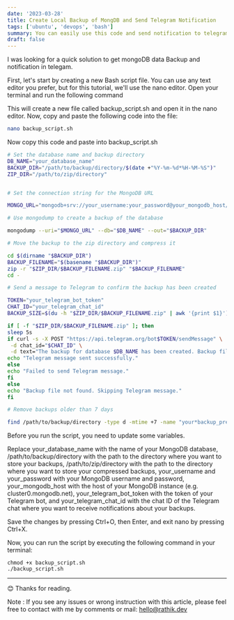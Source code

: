 ```yaml
---
date: '2023-03-28'
title: Create Local Backup of MongDB and Send Telegram Notification
tags: ['ubuntu', 'devops', 'bash']
summary: You can easily use this code and send notification to telegram after create backup.
draft: false
---
```


I was looking for a quick solution to get mongoDB data Backup and notification in telegam.

First, let's start by creating a new Bash script file. You can use any text editor you prefer, but for this tutorial, we'll use the nano editor. Open your terminal and run the following command

This will create a new file called backup_script.sh and open it in the nano editor. Now, copy and paste the following code into the file:

```bash
nano backup_script.sh
```

Now copy this code and paste into backup_script.sh

```bash
# Set the database name and backup directory
DB_NAME="your_database_name"
BACKUP_DIR="/path/to/backup/directory/$(date +"%Y-%m-%d*%H-%M-%S")"
ZIP_DIR="/path/to/zip/directory"


# Set the connection string for the MongoDB URL

MONGO_URL="mongodb+srv://your_username:your_password@your_mongodb_host/your_database_name?retryWrites=true"

# Use mongodump to create a backup of the database

mongodump --uri="$MONGO_URL" --db="$DB_NAME" --out="$BACKUP_DIR"

# Move the backup to the zip directory and compress it

cd $(dirname "$BACKUP_DIR")
BACKUP_FILENAME="$(basename "$BACKUP_DIR")"
zip -r "$ZIP_DIR/$BACKUP_FILENAME.zip" "$BACKUP_FILENAME"
cd -

# Send a message to Telegram to confirm the backup has been created

TOKEN="your_telegram_bot_token"
CHAT_ID="your_telegram_chat_id"
BACKUP_SIZE=$(du -h "$ZIP_DIR/$BACKUP_FILENAME.zip" | awk '{print $1}')

if [ -f "$ZIP_DIR/$BACKUP_FILENAME.zip" ]; then
sleep 5s
if curl -s -X POST "https://api.telegram.org/bot$TOKEN/sendMessage" \
 -d chat_id="$CHAT_ID" \
 -d text="The backup for database $DB_NAME has been created. Backup file name: $BACKUP_FILENAME.zip. Size: $BACKUP_SIZE"; then
echo "Telegram message sent successfully."
else
echo "Failed to send Telegram message."
fi
else
echo "Backup file not found. Skipping Telegram message."
fi

# Remove backups older than 7 days

find /path/to/backup/directory -type d -mtime +7 -name "your*backup_prefix*\*" -exec rm -r {} \;
```

Before you run the script, you need to update some variables.

Replace your_database_name with the name of your MongoDB database, /path/to/backup/directory with the path to the directory where you want to store your backups, /path/to/zip/directory with the path to the directory where you want to store your compressed backups, your_username and your_password with your MongoDB username and password, your_mongodb_host with the host of your MongoDB instance (e.g. cluster0.mongodb.net), your_telegram_bot_token with the token of your Telegram bot, and your_telegram_chat_id with the chat ID of the Telegram chat where you want to receive notifications about your backups.

Save the changes by pressing Ctrl+O, then Enter, and exit nano by pressing Ctrl+X.

Now, you can run the script by executing the following command in your terminal:

```
chmod +x backup_script.sh
./backup_script.sh
```

---

😊 Thanks for reading.

Note : If you see any issues or wrong instruction with this article, please feel free to contact with me by comments or mail: hello@rathik.dev

```

```
